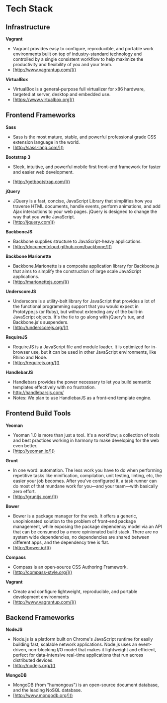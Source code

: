 # Tech Stack

## Infrastructure
**Vagrant**

  * Vagrant provides easy to configure, reproducible, and portable work environments built on top of industry-standard technology and controlled by a single consistent workflow to help maximize the productivity and flexibility of you and your team.
  * [http://www.vagrantup.com/]()

**VirtualBox**

  * VirtualBox is a general-purpose full virtualizer for x86 hardware, targeted at server, desktop and embedded use.
  * [https://www.virtualbox.org]()
  
## Frontend Frameworks

**Sass**

   * Sass is the most mature, stable, and powerful professional grade CSS extension language in the world.
   * [http://sass-lang.com/]()

**Bootstrap 3**

   * Sleek, intuitive, and powerful mobile first front-end framework for faster and easier web development. 

   * [http://getbootstrap.com/]()

**jQuery**

   * JQuery is a fast, concise, JavaScript Library that simplifies how you traverse HTML documents, handle events, perform animations, and add Ajax interactions to your web pages. jQuery is designed to change the way that you write JavaScript.
   * [http://jquery.com]()



**BackboneJS**

   * Backbone supplies structure to JavaScript-heavy applications.
   * [http://documentcloud.github.com/backbone/]()


**Backbone Marionette**

   * Backbone.Marionette is a composite application library for Backbone.js that aims to simplify the construction of large scale JavaScript applications.
   * [http://marionettejs.com/]()


**UnderscoreJS**

   * Underscore is a utility-belt library for JavaScript that provides a lot of the functional programming support that you would expect in Prototype.js (or Ruby), but without extending any of the built-in JavaScript objects. It's the tie to go along with jQuery's tux, and Backbone.js's suspenders.
   * [http://underscorejs.org/]()


**RequireJS**

   * RequireJS is a JavaScript file and module loader. It is optimized for in-browser use, but it can be used in other JavaScript environments, like Rhino and Node.
   * [http://requirejs.org/]()



**HandlebarJS**

   * Handlebars provides the power necessary to let you build semantic templates effectively with no frustration.
   * http://handlebarsjs.com/
   * Notes: We plan to use HandlebarJS as a front-end template engine.


## Frontend Build Tools

**Yeoman**

   * Yeoman 1.0 is more than just a tool. It's a workflow; a collection of tools and best practices working in harmony to make developing for the web even better.
   * [http://yeoman.io/]()

**Grunt**

   * In one word: automation. The less work you have to do when performing repetitive tasks like minification, compilation, unit testing, linting, etc, the easier your job becomes. After you've configured it, a task runner can do most of that mundane work for you—and your team—with basically zero effort.
   * [http://gruntjs.com/]()


**Bower**

   * Bower is a package manager for the web. It offers a generic, unopinionated solution to the problem of front-end package management, while exposing the package dependency model via an API that can be consumed by a more opinionated build stack. There are no system wide dependencies, no dependencies are shared between different apps, and the dependency tree is flat.
   * [http://bower.io/]()


**Compass**

   * Compass is an open-source CSS Authoring Framework.
   * [http://compass-style.org/]()


**Vagrant**

   * Create and configure lightweight, reproducible, and portable development environments
   * [http://www.vagrantup.com/]()
   
## Backend Frameworks

**NodeJS**

  * Node.js is a platform built on Chrome's JavaScript runtime for easily building fast, scalable network applications. Node.js uses an event-driven, non-blocking I/O model that makes it lightweight and efficient, perfect for data-intensive real-time applications that run across distributed devices.
  * [http://nodejs.org/]()
  
  
**MongoDB**

  * MongoDB (from "humongous") is an open-source document database, and the leading NoSQL database. 
  * [http://www.mongodb.org/]()